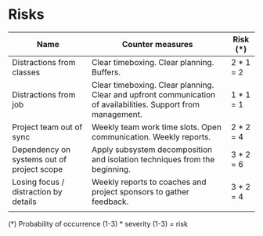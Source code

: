 # Risks

| Name                                       | Counter measures                                                                                              | Risk (\*)  |
| ------------------------------------------ | ------------------------------------------------------------------------------------------------------------- | ---------- |
| Distractions from classes                  | Clear timeboxing. Clear planning. Buffers.                                                                    | 2 \* 1 = 2 |
| Distractions from job                      | Clear timeboxing. Clear planning. Clear and upfront communication of availabilities. Support from management. | 1 \* 1 = 1 |
| Project team out of sync                   | Weekly team work time slots. Open communication. Weekly reports.                                              | 2 \* 2 = 4 |
| Dependency on systems out of project scope | Apply subsystem decomposition and isolation techniques from the beginning.                                    | 3 \* 2 = 6 |
| Losing focus / distraction by details      | Weekly reports to coaches and project sponsors to gather feedback.                                            | 3 \* 2 = 4 |
|                                            |                                                                                                               |            |

(\*) Probability of occurrence (1-3) \* severity (1-3) = risk
